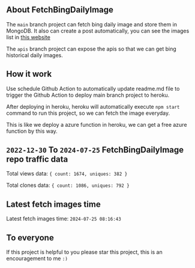 ## About FetchBingDailyImage

The `main` branch project can fetch bing daily image and store them in MongoDB.
It also can create a post automatically, you can see the images list in [this website](https://oursalbum.netlify.app)

The `apis` branch project can expose the apis so that we can get bing historical daily images.

## How it work

Use schedule Github Action to automatically update readme.md file to trigger the Github Action to deploy main branch project to heroku.

After deploying in heroku, heroku will automatically execute `npm start` command to run this project, so we can fetch the image everyday.

This is like we deploy a azure function in heroku, we can get a free azure function by this way.

## `2022-12-30` To `2024-07-25` FetchBingDailyImage repo traffic data

Total views data: `{ count: 1674, uniques: 382 }`

Total clones data: `{ count: 1086, uniques: 792 }`

## Latest fetch images time

Latest fetch images time: `2024-07-25 08:16:43`

## To everyone

If this project is helpful to you please star this project, this is an encouragement to me `:)`



